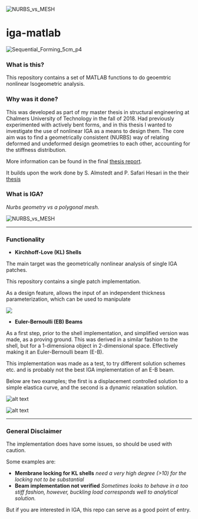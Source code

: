 ![NURBS_vs_MESH](https://user-images.githubusercontent.com/62885093/111032357-ac92c400-8403-11eb-98f0-529020a27bc6.jpg)

# iga-matlab

![Sequential_Forming_5cm_p4](https://user-images.githubusercontent.com/62885093/111032263-38f0b700-8403-11eb-9388-7ce3d76657ad.png)

### What is this?

This repository contains a set of MATLAB functions to do geoemtric nonlinear Isogeometric analysis.

### Why was it done?

This was developed as part of my master thesis in structural engineering at Chalmers University of Technology in the fall of 2018. Had previously experimented with actively bent forms, and in this thesis I wanted to investigate the use of nonlinear IGA as a means to design them. The core aim was to find a geometrically consistent (NURBS) way of relating deformed and undeformed design geometries to each other, accounting for the stiffness distribution.

More information can be found in the final [thesis report](https://hdl.handle.net/20.500.12380/301616).

It builds upon the work done by S. Almstedt and P. Safari Hesari in the their [thesis](https://hdl.handle.net/20.500.12380/301616)

### What is IGA?

*Nurbs geometry vs a polygonal mesh.*

![NURBS_vs_MESH](https://user-images.githubusercontent.com/62885093/111032366-b5839580-8403-11eb-9d0d-7fef16fa37f3.jpg)

***

### Functionality

- **Kirchhoff-Love (KL) Shells**

The main target was the geometrically nonlinear analysis of single IGA patches.

This repository contains a single patch implementation.

As a design feature, allows the input of an independent thickness parameterization, which can be used to manipulate

![](https://github.com/joelhi/iga-matlab/blob/master/KL%20Shell/Resources/testSurface.gif)

- **Euler-Bernoulli (EB) Beams**

As a first step, prior to the shell implementation, and simplified version was made, as a proving ground. This was derived in a similar fashion to the shell, but for a 1-dimensiona object in 2-dimensional space. Effectively making it an Euler-Bernoulli beam (E-B).

This implementation was made as a test, to try different solution schemes etc. and is probably not the best IGA implementation of an E-B beam.

Below are two examples; the first is a displacement controlled solution to a simple elastica curve, and the second is a dynamic relaxation solution.

![alt text](https://github.com/joelhi/IGA_MATLAB/blob/master/Beam/Gifs/Elastica1.gif)

![alt text](https://github.com/joelhi/IGA_MATLAB/blob/master/Beam/Gifs/DR_Faster.gif)

***

### General Disclaimer

The implementation does have some issues, so should be used with caution.

Some examples are:

- **Membrane locking for KL shells** *need a very high degree (>10) for the locking not to be substantial*
- **Beam implementation not verified** *Sometimes looks to behave in a too stiff fashion, however, buckling load corresponds well to analytical solution.*

But if you are interested in IGA, this repo can serve as a good point of entry.
